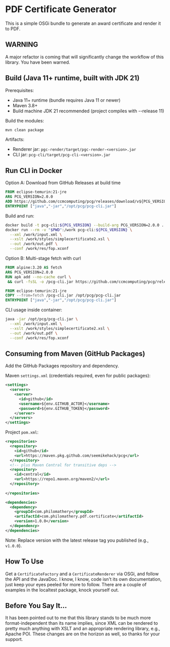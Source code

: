 # PDF Certificate Generator
This is a simple OSGi bundle to generate an award certificate and render it to
PDF.

## WARNING
A major refactor is coming that will significantly change the workflow of this
library. You have been warned.

## Build (Java 11+ runtime, built with JDK 21)

Prerequisites:

- Java 11+ runtime (bundle requires Java 11 or newer)
- Maven 3.8+
- Build machine JDK 21 recommended (project compiles with --release 11)

Build the modules:

```bash
mvn clean package
```

Artifacts:

- Renderer jar: `pgc-render/target/pgc-render-<version>.jar`
- CLI jar: `pcg-cli/target/pcg-cli-<version>.jar`

## Run CLI in Docker

Option A: Download from GitHub Releases at build time

```dockerfile
FROM eclipse-temurin:21-jre
ARG PCG_VERSION=2.0.0
ADD https://github.com/ccmcomputing/pcg/releases/download/v${PCG_VERSION}/pcg-cli-${PCG_VERSION}.jar /opt/pcg/pcg-cli.jar
ENTRYPOINT ["java","-jar","/opt/pcg/pcg-cli.jar"]
```

Build and run:
```bash
docker build -t pcg-cli:${PCG_VERSION} --build-arg PCG_VERSION=2.0.0 .
docker run --rm -v "$PWD":/work pcg-cli:${PCG_VERSION} \
  --xml /work/input.xml \
  --xslt /work/styles/simplecertificate2.xsl \
  --out /work/out.pdf \
  --conf /work/res/fop.xconf
```

Option B: Multi-stage fetch with curl

```dockerfile
FROM alpine:3.20 AS fetch
ARG PCG_VERSION=2.0.0
RUN apk add --no-cache curl \
 && curl -fsSL -o /pcg-cli.jar https://github.com/ccmcomputing/pcg/releases/download/v${PCG_VERSION}/pcg-cli-${PCG_VERSION}.jar

FROM eclipse-temurin:21-jre
COPY --from=fetch /pcg-cli.jar /opt/pcg/pcg-cli.jar
ENTRYPOINT ["java","-jar","/opt/pcg/pcg-cli.jar"]
```

CLI usage inside container:
```bash
java -jar /opt/pcg/pcg-cli.jar \
  --xml /work/input.xml \
  --xslt /work/styles/simplecertificate2.xsl \
  --out /work/out.pdf \
  --conf /work/res/fop.xconf
```

## Consuming from Maven (GitHub Packages)

Add the GitHub Packages repository and dependency.

Maven `settings.xml` (credentials required, even for public packages):

```xml
<settings>
  <servers>
    <server>
      <id>github</id>
      <username>${env.GITHUB_ACTOR}</username>
      <password>${env.GITHUB_TOKEN}</password>
    </server>
  </servers>
</settings>
```

Project `pom.xml`:

```xml
<repositories>
  <repository>
    <id>github</id>
    <url>https://maven.pkg.github.com/seemikehack/pcg</url>
  </repository>
  <!-- plus Maven Central for transitive deps -->
  <repository>
    <id>central</id>
    <url>https://repo1.maven.org/maven2/</url>
  </repository>
  
</repositories>

<dependencies>
  <dependency>
    <groupId>com.philomathery</groupId>
    <artifactId>com.philomathery.pdf.certificate</artifactId>
    <version>1.0.0</version>
  </dependency>
</dependencies>
```

Note: Replace version with the latest release tag you published (e.g., `v1.0.0`).

## How To Use
Get a `CertificateFactory` and a `CertificateRenderer` via OSGi, and follow the
API and the JavaDoc. I know, I know, code isn't its own documentation, just
keep your eyes peeled for more to follow. There are a couple of examples in the
localtest package, knock yourself out.

## Before You Say It...
It has been pointed out to me that this library stands to be much more
format-independent than its name implies, since XML can be rendered to pretty
much anything with XSLT and an appropriate rendering library, e.g., Apache POI.
These changes are on the horizon as well, so thanks for your support.


